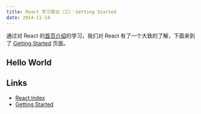 ```yaml
---
title: React 学习笔记（三）：Getting Started
date: 2014-11-14
---
```


通过对 React 的[首页介绍][React Index]的学习，我们对 React 有了一个大致的了解，下面来到了 [Getting Started] 页面。

Hello World
---



Links
---

- [React Index]
- [Getting Started]

[React Index]: http://facebook.github.io/react/index.html
[Getting Started]: http://facebook.github.io/react/docs/getting-started.html